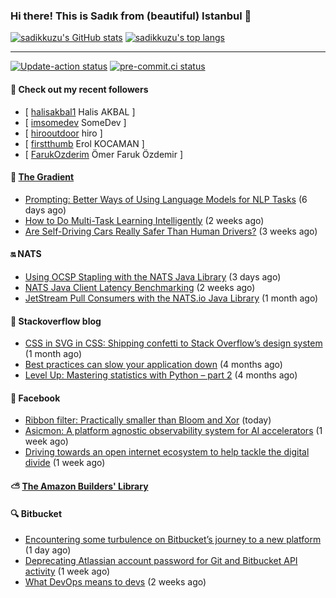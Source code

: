 ### Hi there! This is Sadık from (beautiful) Istanbul 👋

[![sadikkuzu's GitHub stats](https://github-readme-stats.vercel.app/api?username=sadikkuzu&show_icons=true&theme=dark&hide=stars&hide_title=true)](https://github.com/sadikkuzu)
[![sadikkuzu's top langs](https://github-readme-stats.vercel.app/api/top-langs/?username=sadikkuzu&langs_count=6&layout=compact&theme=dark&hide_title=true)](https://github.com/sadikkuzu)

---

[![Update-action status](https://github.com/sadikkuzu/sadikkuzu/actions/workflows/sadikkuzu.yml/badge.svg)](https://github.com/sadikkuzu/sadikkuzu/actions/workflows/sadikkuzu.yml)
[![pre-commit.ci status](https://results.pre-commit.ci/badge/github/sadikkuzu/sadikkuzu/master.svg)](https://results.pre-commit.ci/latest/github/sadikkuzu/sadikkuzu/master)

#### 🔭 Check out my recent followers

- [ [halisakbal1](https://github.com/halisakbal1) Halis AKBAL ]
- [ [imsomedev](https://github.com/imsomedev) SomeDev ]
- [ [hirooutdoor](https://github.com/hirooutdoor) hiro ]
- [ [firstthumb](https://github.com/firstthumb) Erol KOCAMAN ]
- [ [FarukOzderim](https://github.com/FarukOzderim) Ömer Faruk Özdemir ]


#### 🔻 [The Gradient](https://thegradient.pub)

- [Prompting: Better Ways of Using Language Models for NLP Tasks](https://thegradient.pub/prompting/) (6 days ago)
- [How to Do Multi-Task Learning Intelligently](https://thegradient.pub/how-to-do-multi-task-learning-intelligently/) (2 weeks ago)
- [Are Self-Driving Cars Really Safer Than Human Drivers?](https://thegradient.pub/are-self-driving-cars-really-safer-than-human-drivers/) (3 weeks ago)


#### 🔛 NATS

- [Using OCSP Stapling with the NATS Java Library](https://nats.io/blog/java-ocsp-stapling/) (3 days ago)
- [NATS Java Client Latency Benchmarking](https://nats.io/blog/java-client-latency-benchmarking/) (2 weeks ago)
- [JetStream Pull Consumers with the NATS.io Java Library](https://nats.io/blog/jetstream-java-client-05-pull-subscribe/) (1 month ago)


#### 📰 Stackoverflow blog

- [CSS in SVG in CSS: Shipping confetti to Stack Overflow’s design system](https://stackoverflow.blog/2021/05/31/shipping-confetti-to-stack-overflows-design-system/) (1 month ago)
- [Best practices can slow your application down](https://stackoverflow.blog/2021/03/03/best-practices-can-slow-your-application-down/) (4 months ago)
- [Level Up: Mastering statistics with Python – part 2](https://stackoverflow.blog/2021/02/23/level-up-mastering-statistics-with-python-part-2/) (4 months ago)


#### 📢 Facebook

- [Ribbon filter: Practically smaller than Bloom and Xor](https://engineering.fb.com/2021/07/09/data-infrastructure/ribbon-filter/) (today)
- [Asicmon: A platform agnostic observability system for AI accelerators](https://engineering.fb.com/2021/06/28/data-center-engineering/asicmon/) (1 week ago)
- [Driving towards an open internet ecosystem to help tackle the digital divide](https://engineering.fb.com/2021/06/28/connectivity/digital-divide/) (1 week ago)


#### ⛅ [The Amazon Builders' Library](https://aws.amazon.com/builders-library/)


#### 🔍 Bitbucket

- [Encountering some turbulence on Bitbucket’s journey to a new platform](https://bitbucket.org/blog/encountering-some-turbulence-on-bitbuckets-journey-to-a-new-platform) (1 day ago)
- [Deprecating Atlassian account password for Git and Bitbucket API activity](https://bitbucket.org/blog/deprecating-atlassian-account-password-for-git-and-bitbucket-api-activity) (1 week ago)
- [What DevOps means to devs](https://bitbucket.org/blog/devops-roundup) (2 weeks ago)
